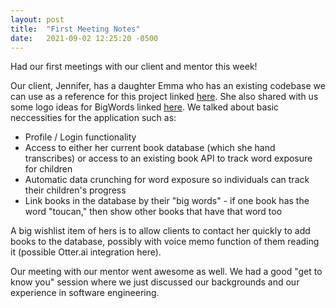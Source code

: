 ```yaml
---
layout: post
title:  "First Meeting Notes"
date:   2021-09-02 12:25:20 -0500
---
```

Had our first meetings with our client and mentor this week!

Our client, Jennifer, has a daughter Emma who has an existing codebase we can use as a reference for this project linked [here](https://github.com/EmmaElizStone/BigWords). She also shared with us some logo ideas for BigWords linked [here](https://notability.com/n/1~Ij8kGO_BsAX). We talked about basic neccessities for the application such as:

- Profile / Login functionality
- Access to either her current book database (which she hand transcribes) or access to an existing book API to track word exposure for children
- Automatic data crunching for word exposure so individuals can track their children's progress
- Link books in the database by their "big words" - if one book has the word "toucan," then show other books that have that word too

A big wishlist item of hers is to allow clients to contact her quickly to add books to the database, possibly with voice memo function of them reading it (possible Otter.ai integration here).

Our meeting with our mentor went awesome as well. We had a good "get to know you" session where we just discussed our backgrounds and our experience in software engineering.